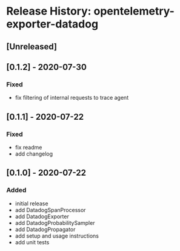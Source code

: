 # Release History: opentelemetry-exporter-datadog

## [Unreleased]

## [0.1.2] - 2020-07-30
### Fixed
- fix filtering of internal requests to trace agent

## [0.1.1] - 2020-07-22
### Fixed
- fix readme
- add changelog

## [0.1.0] - 2020-07-22
### Added
- initial release
- add DatadogSpanProcessor
- add DatadogExporter
- add DatadogProbabilitySampler
- add DatadogPropagator
- add setup and usage instructions
- add unit tests
